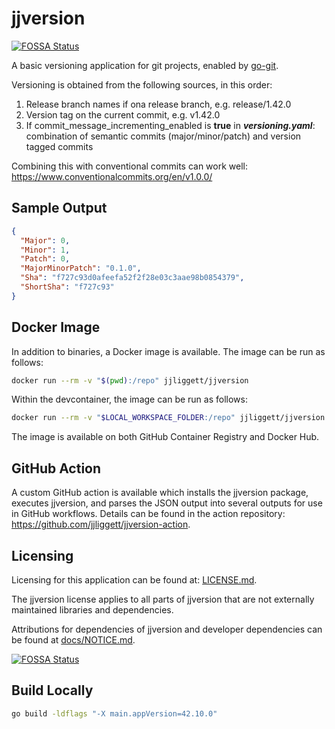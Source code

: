 # jjversion
[![FOSSA Status](https://app.fossa.com/api/projects/git%2Bgithub.com%2Fjjliggett%2Fjjversion.svg?type=shield)](https://app.fossa.com/projects/git%2Bgithub.com%2Fjjliggett%2Fjjversion?ref=badge_shield)


A basic versioning application for git projects, enabled by [go-git](https://github.com/go-git/go-git).

Versioning is obtained from the following sources, in this order:

1. Release branch names if ona release branch, e.g. release/1.42.0
2. Version tag on the current commit, e.g. v1.42.0
3. If commit_message_incrementing_enabled is **true** in ***versioning.yaml***: combination of semantic commits (major/minor/patch) and version tagged commits

Combining this with conventional commits can work well: <https://www.conventionalcommits.org/en/v1.0.0/>

## Sample Output

```json
{
  "Major": 0,
  "Minor": 1,
  "Patch": 0,
  "MajorMinorPatch": "0.1.0",
  "Sha": "f727c93d0afeefa52f2f28e03c3aae98b0854379",
  "ShortSha": "f727c93"
}
```

## Docker Image

In addition to binaries, a Docker image is available. The image can be run as follows:

```sh
docker run --rm -v "$(pwd):/repo" jjliggett/jjversion
```

Within the devcontainer, the image can be run as follows:

```sh
docker run --rm -v "$LOCAL_WORKSPACE_FOLDER:/repo" jjliggett/jjversion
```

The image is available on both GitHub Container Registry and Docker Hub.

## GitHub Action

A custom GitHub action is available which installs the jjversion package, executes jjversion, and parses the JSON output into several outputs for use in GitHub workflows. Details can be found in the action repository: <https://github.com/jjliggett/jjversion-action>.

## Licensing

Licensing for this application can be found at: [LICENSE.md](LICENSE.md).

The jjversion license applies to all parts of jjversion that are not
externally maintained libraries and dependencies.

Attributions for dependencies of jjversion and developer
dependencies can be found at [docs/NOTICE.md](docs/NOTICE.md).


[![FOSSA Status](https://app.fossa.com/api/projects/git%2Bgithub.com%2Fjjliggett%2Fjjversion.svg?type=large)](https://app.fossa.com/projects/git%2Bgithub.com%2Fjjliggett%2Fjjversion?ref=badge_large)

## Build Locally

```sh
go build -ldflags "-X main.appVersion=42.10.0"
```